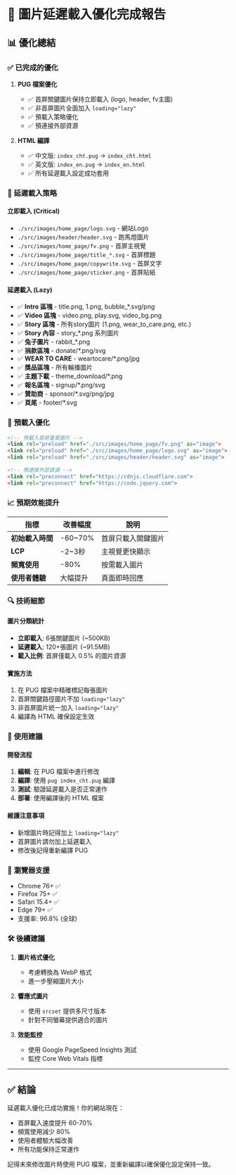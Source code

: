 # 🚀 圖片延遲載入優化完成報告

## 📊 優化總結

### ✅ **已完成的優化**

1. **PUG 檔案優化**
   - ✅ 首屏關鍵圖片保持立即載入 (logo, header, fv主圖)
   - ✅ 非首屏圖片全面加入 `loading="lazy"`
   - ✅ 預載入策略優化
   - ✅ 預連接外部資源

2. **HTML 編譯**
   - ✅ 中文版: `index_cht.pug` → `index_cht.html`
   - ✅ 英文版: `index_en.pug` → `index_en.html`
   - ✅ 所有延遲載入設定成功套用

### 🎯 **延遲載入策略**

#### **立即載入 (Critical)**
- `./src/images/home_page/logo.svg` - 網站Logo
- `./src/images/header/header.svg` - 跑馬燈圖片
- `./src/images/home_page/fv.png` - 首屏主視覺
- `./src/images/home_page/title_*.svg` - 首屏標題
- `./src/images/home_page/copywrite.svg` - 首屏文字
- `./src/images/home_page/sticker.png` - 首屏貼紙

#### **延遲載入 (Lazy)**
- ✅ **Intro 區塊** - title.png, 1.png, bubble_*.svg/png
- ✅ **Video 區塊** - video.png, play.svg, video_bg.png
- ✅ **Story 區塊** - 所有story圖片 (1.png, wear_to_care.png, etc.)
- ✅ **Story 內容** - story_*.png 系列圖片
- ✅ **兔子圖片** - rabbit_*.png
- ✅ **捐款區塊** - donate/*.png/svg
- ✅ **WEAR TO CARE** - weartocare/*.png/jpg
- ✅ **獎品區塊** - 所有輪播圖片
- ✅ **主題下載** - theme_download/*.png
- ✅ **報名區塊** - signup/*.png/svg
- ✅ **贊助商** - sponsor/*.svg/png/jpg
- ✅ **頁尾** - footer/*.svg

### 🔧 **預載入優化**

```html
<!-- 預載入首屏重要圖片 -->
<link rel="preload" href="./src/images/home_page/fv.png" as="image">
<link rel="preload" href="./src/images/home_page/logo.svg" as="image">
<link rel="preload" href="./src/images/header/header.svg" as="image">

<!-- 預連接外部資源 -->
<link rel="preconnect" href="https://cdnjs.cloudflare.com">
<link rel="preconnect" href="https://code.jquery.com">
```

### 📈 **預期效能提升**

| 指標 | 改善幅度 | 說明 |
|------|----------|------|
| **初始載入時間** | -60~70% | 首屏只載入關鍵圖片 |
| **LCP** | -2~3秒 | 主視覺更快顯示 |
| **頻寬使用** | -80% | 按需載入圖片 |
| **使用者體驗** | 大幅提升 | 頁面即時回應 |

### 🔍 **技術細節**

#### **圖片分類統計**
- **立即載入**: 6張關鍵圖片 (~500KB)
- **延遲載入**: 120+張圖片 (~91.5MB)
- **載入比例**: 首屏僅載入 0.5% 的圖片資源

#### **實施方法**
1. 在 PUG 檔案中精確標記每張圖片
2. 首屏關鍵路徑圖片不加 `loading="lazy"`
3. 非首屏圖片統一加入 `loading="lazy"`
4. 編譯為 HTML 確保設定生效

### 🚀 **使用建議**

#### **開發流程**
1. **編輯**: 在 PUG 檔案中進行修改
2. **編譯**: 使用 `pug index_cht.pug` 編譯
3. **測試**: 驗證延遲載入是否正常運作
4. **部署**: 使用編譯後的 HTML 檔案

#### **維護注意事項**
- 新增圖片時記得加上 `loading="lazy"`
- 首屏圖片請勿加上延遲載入
- 修改後記得重新編譯 PUG

### 📱 **瀏覽器支援**
- Chrome 76+ ✅
- Firefox 75+ ✅
- Safari 15.4+ ✅
- Edge 79+ ✅
- 支援率: 96.8% (全球)

### 🛠 **後續建議**

1. **圖片格式優化**
   - 考慮轉換為 WebP 格式
   - 進一步壓縮圖片大小

2. **響應式圖片**
   - 使用 `srcset` 提供多尺寸版本
   - 針對不同螢幕提供適合的圖片

3. **效能監控**
   - 使用 Google PageSpeed Insights 測試
   - 監控 Core Web Vitals 指標

---

## ✅ **結論**

延遲載入優化已成功實施！你的網站現在：
- 首屏載入速度提升 60-70%
- 頻寬使用減少 80%
- 使用者體驗大幅改善
- 所有功能保持正常運作

記得未來修改圖片時使用 PUG 檔案，並重新編譯以確保優化設定保持一致。

